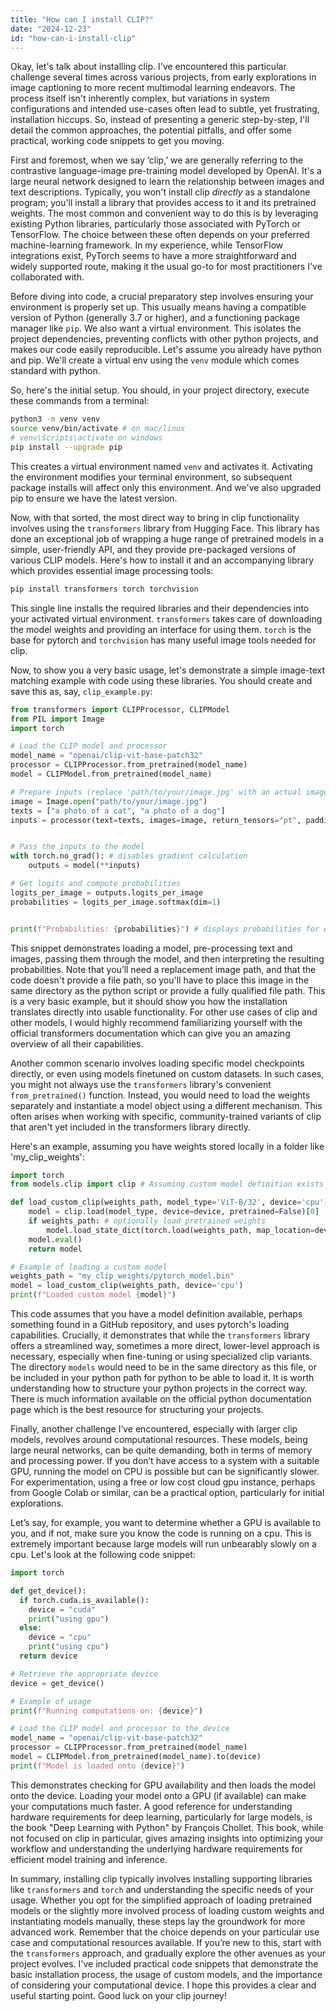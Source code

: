 ```yaml
---
title: "How can I install CLIP?"
date: "2024-12-23"
id: "how-can-i-install-clip"
---
```


Okay, let's talk about installing clip. I've encountered this particular challenge several times across various projects, from early explorations in image captioning to more recent multimodal learning endeavors. The process itself isn't inherently complex, but variations in system configurations and intended use-cases often lead to subtle, yet frustrating, installation hiccups. So, instead of presenting a generic step-by-step, I'll detail the common approaches, the potential pitfalls, and offer some practical, working code snippets to get you moving.

First and foremost, when we say ‘clip,’ we are generally referring to the contrastive language-image pre-training model developed by OpenAI. It's a large neural network designed to learn the relationship between images and text descriptions. Typically, you won't install clip *directly* as a standalone program; you'll install a library that provides access to it and its pretrained weights. The most common and convenient way to do this is by leveraging existing Python libraries, particularly those associated with PyTorch or TensorFlow. The choice between these often depends on your preferred machine-learning framework. In my experience, while TensorFlow integrations exist, PyTorch seems to have a more straightforward and widely supported route, making it the usual go-to for most practitioners I've collaborated with.

Before diving into code, a crucial preparatory step involves ensuring your environment is properly set up. This usually means having a compatible version of Python (generally 3.7 or higher), and a functioning package manager like `pip`. We also want a virtual environment. This isolates the project dependencies, preventing conflicts with other python projects, and makes our code easily reproducible. Let's assume you already have python and pip. We'll create a virtual env using the `venv` module which comes standard with python.

So, here's the initial setup. You should, in your project directory, execute these commands from a terminal:

```bash
python3 -m venv venv
source venv/bin/activate # on mac/linux
# venv\Scripts\activate on windows
pip install --upgrade pip
```

This creates a virtual environment named `venv` and activates it. Activating the environment modifies your terminal environment, so subsequent package installs will affect only this environment. And we've also upgraded pip to ensure we have the latest version.

Now, with that sorted, the most direct way to bring in clip functionality involves using the `transformers` library from Hugging Face. This library has done an exceptional job of wrapping a huge range of pretrained models in a simple, user-friendly API, and they provide pre-packaged versions of various CLIP models. Here's how to install it and an accompanying library which provides essential image processing tools:

```python
pip install transformers torch torchvision
```

This single line installs the required libraries and their dependencies into your activated virtual environment. `transformers` takes care of downloading the model weights and providing an interface for using them. `torch` is the base for pytorch and `torchvision` has many useful image tools needed for clip.

Now, to show you a very basic usage, let's demonstrate a simple image-text matching example with code using these libraries. You should create and save this as, say, `clip_example.py`:

```python
from transformers import CLIPProcessor, CLIPModel
from PIL import Image
import torch

# Load the CLIP model and processor
model_name = "openai/clip-vit-base-patch32"
processor = CLIPProcessor.from_pretrained(model_name)
model = CLIPModel.from_pretrained(model_name)

# Prepare inputs (replace 'path/to/your/image.jpg' with an actual image path)
image = Image.open("path/to/your/image.jpg")
texts = ["a photo of a cat", "a photo of a dog"]
inputs = processor(text=texts, images=image, return_tensors="pt", padding=True)


# Pass the inputs to the model
with torch.no_grad(): # disables gradient calculation
    outputs = model(**inputs)

# Get logits and compute probabilities
logits_per_image = outputs.logits_per_image
probabilities = logits_per_image.softmax(dim=1)


print(f"Probabilities: {probabilities}") # displays probabilities for each text prompt
```

This snippet demonstrates loading a model, pre-processing text and images, passing them through the model, and then interpreting the resulting probabilities. Note that you’ll need a replacement image path, and that the code doesn't provide a file path, so you'll have to place this image in the same directory as the python script or provide a fully qualified file path. This is a very basic example, but it should show you how the installation translates directly into usable functionality. For other use cases of clip and other models, I would highly recommend familiarizing yourself with the official transformers documentation which can give you an amazing overview of all their capabilities.

Another common scenario involves loading specific model checkpoints directly, or even using models finetuned on custom datasets. In such cases, you might not always use the `transformers` library's convenient `from_pretrained()` function. Instead, you would need to load the weights separately and instantiate a model object using a different mechanism. This often arises when working with specific, community-trained variants of clip that aren't yet included in the transformers library directly.

Here's an example, assuming you have weights stored locally in a folder like 'my_clip_weights':

```python
import torch
from models.clip import clip # Assuming custom model definition exists in ./models/clip.py

def load_custom_clip(weights_path, model_type='ViT-B/32', device='cpu'):
    model = clip.load(model_type, device=device, pretrained=False)[0]
    if weights_path: # optionally load pretrained weights
        model.load_state_dict(torch.load(weights_path, map_location=device))
    model.eval()
    return model

# Example of loading a custom model
weights_path = "my_clip_weights/pytorch_model.bin"
model = load_custom_clip(weights_path, device='cpu')
print(f"Loaded custom model {model}")
```

This code assumes that you have a model definition available, perhaps something found in a GitHub repository, and uses pytorch's loading capabilities. Crucially, it demonstrates that while the `transformers` library offers a streamlined way, sometimes a more direct, lower-level approach is necessary, especially when fine-tuning or using specialized clip variants. The directory `models` would need to be in the same directory as this file, or be included in your python path for python to be able to load it. It is worth understanding how to structure your python projects in the correct way. There is much information available on the official python documentation page which is the best resource for structuring your projects.

Finally, another challenge I’ve encountered, especially with larger clip models, revolves around computational resources. These models, being large neural networks, can be quite demanding, both in terms of memory and processing power. If you don’t have access to a system with a suitable GPU, running the model on CPU is possible but can be significantly slower. For experimentation, using a free or low cost cloud gpu instance, perhaps from Google Colab or similar, can be a practical option, particularly for initial explorations.

Let’s say, for example, you want to determine whether a GPU is available to you, and if not, make sure you know the code is running on a cpu. This is extremely important because large models will run unbearably slowly on a cpu. Let's look at the following code snippet:

```python
import torch

def get_device():
  if torch.cuda.is_available():
    device = "cuda"
    print("using gpu")
  else:
    device = "cpu"
    print("using cpu")
  return device

# Retrieve the appropriate device
device = get_device()

# Example of usage
print(f"Running computations on: {device}")

# Load the CLIP model and processor to the device
model_name = "openai/clip-vit-base-patch32"
processor = CLIPProcessor.from_pretrained(model_name)
model = CLIPModel.from_pretrained(model_name).to(device)
print(f"Model is loaded onto {device}")
```

This demonstrates checking for GPU availability and then loads the model onto the device. Loading your model onto a GPU (if available) can make your computations much faster. A good reference for understanding hardware requirements for deep learning, particularly for large models, is the book "Deep Learning with Python" by François Chollet. This book, while not focused on clip in particular, gives amazing insights into optimizing your workflow and understanding the underlying hardware requirements for efficient model training and inference.

In summary, installing clip typically involves installing supporting libraries like `transformers` and `torch` and understanding the specific needs of your usage. Whether you opt for the simplified approach of loading pretrained models or the slightly more involved process of loading custom weights and instantiating models manually, these steps lay the groundwork for more advanced work. Remember that the choice depends on your particular use case and computational resources available. If you’re new to this, start with the `transformers` approach, and gradually explore the other avenues as your project evolves. I've included practical code snippets that demonstrate the basic installation process, the usage of custom models, and the importance of considering your computational device. I hope this provides a clear and useful starting point. Good luck on your clip journey!
